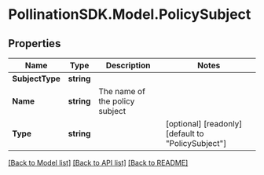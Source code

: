 
# PollinationSDK.Model.PolicySubject

## Properties

Name | Type | Description | Notes
------------ | ------------- | ------------- | -------------
**SubjectType** | **string** |  | 
**Name** | **string** | The name of the policy subject | 
**Type** | **string** |  | [optional] [readonly] [default to "PolicySubject"]

[[Back to Model list]](../README.md#documentation-for-models)
[[Back to API list]](../README.md#documentation-for-api-endpoints)
[[Back to README]](../README.md)

